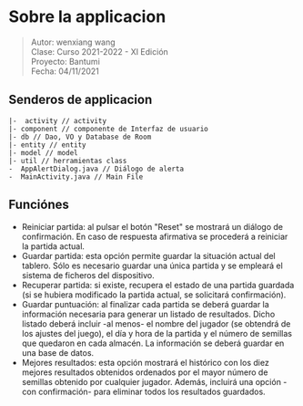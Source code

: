 # Sobre la applicacion

> Autor: wenxiang wang  
> Clase: Curso 2021-2022 - XI Edición  
> Proyecto: Bantumi  
> Fecha: 04/11/2021  

## Senderos de applicacion

```
|-  activity // activity
|- component // componente de Interfaz de usuario
|- db // Dao, VO y Database de Room
|- entity // entity
|- model // model
|- util // herramientas class
-  AppAlertDialog.java // Diálogo de alerta
-  MainActivity.java // Main File
```

## Funciónes

- Reiniciar partida: al pulsar el botón "Reset" se mostrará un diálogo de confirmación. En caso de respuesta afirmativa se procederá a reiniciar la partida actual.
- Guardar partida: esta opción permite guardar la situación actual del tablero. Sólo es necesario guardar una única partida y se empleará el sistema de ficheros del dispositivo.
- Recuperar partida: si existe, recupera el estado de una partida guardada (si se hubiera modificado la partida actual, se solicitará confirmación).
- Guardar puntuación: al finalizar cada partida se deberá guardar la información necesaria para generar un listado de resultados. Dicho listado deberá incluir -al menos- el nombre del jugador (se obtendrá de los ajustes del juego), el día y hora de la partida y el número de semillas que quedaron en cada almacén. La información se deberá guardar en una base de datos.
- Mejores resultados: esta opción mostrará el histórico con los diez mejores resultados obtenidos ordenados por el mayor número de semillas obtenido por cualquier jugador. Además, incluirá una opción -con confirmación- para eliminar todos los resultados guardados.